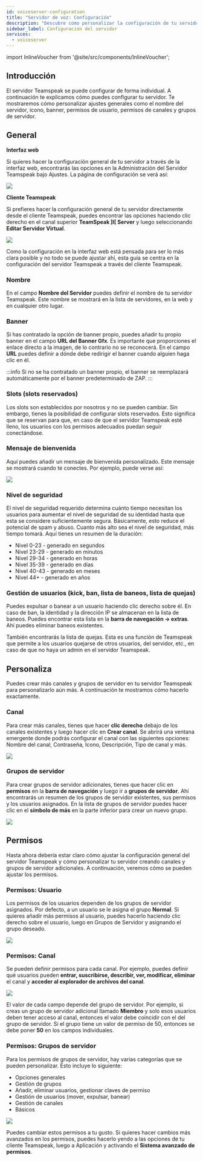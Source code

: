 ```yaml
---
id: voiceserver-configuration
title: "Servidor de voz: Configuración"
description: "Descubre cómo personalizar la configuración de tu servidor Teamspeak para una experiencia única y una gestión de usuarios optimizada → Aprende más ahora"
sidebar_label: Configuración del servidor
services:
  - voiceserver
---
```


import InlineVoucher from '@site/src/components/InlineVoucher';

## Introducción

El servidor Teamspeak se puede configurar de forma individual. A continuación te explicamos cómo puedes configurar tu servidor. Te mostraremos cómo personalizar ajustes generales como el nombre del servidor, icono, banner, permisos de usuario, permisos de canales y grupos de servidor.

<InlineVoucher />

## General

**Interfaz web**

Si quieres hacer la configuración general de tu servidor a través de la interfaz web, encontrarás las opciones en la Administración del Servidor Teamspeak bajo Ajustes. La página de configuración se verá así:

![](https://screensaver01.zap-hosting.com/index.php/s/fLYXn5sx38BBC92/preview)


**Cliente Teamspeak**

Si prefieres hacer la configuración general de tu servidor directamente desde el cliente Teamspeak, puedes encontrar las opciones haciendo clic derecho en el canal superior **TeamSpeak ]I[ Server** y luego seleccionando **Editar Servidor Virtual**.

![](https://screensaver01.zap-hosting.com/index.php/s/epQ2qzRiex9BmpE/preview)


Como la configuración en la interfaz web está pensada para ser lo más clara posible y no todo se puede ajustar ahí, esta guía se centra en la configuración del servidor Teamspeak a través del cliente Teamspeak.



### Nombre

En el campo **Nombre del Servidor** puedes definir el nombre de tu servidor Teamspeak. Este nombre se mostrará en la lista de servidores, en la web y en cualquier otro lugar.



### Banner

Si has contratado la opción de banner propio, puedes añadir tu propio banner en el campo **URL del Banner Gfx**. Es importante que proporciones el enlace directo a la imagen, de lo contrario no se reconocerá. En el campo **URL** puedes definir a dónde debe redirigir el banner cuando alguien haga clic en él.

:::info
Si no se ha contratado un banner propio, el banner se reemplazará automáticamente por el banner predeterminado de ZAP.
:::



### Slots (slots reservados)

Los slots son establecidos por nosotros y no se pueden cambiar. Sin embargo, tienes la posibilidad de configurar slots reservados. Esto significa que se reservan para que, en caso de que el servidor Teamspeak esté lleno, los usuarios con los permisos adecuados puedan seguir conectándose.



### Mensaje de bienvenida

Aquí puedes añadir un mensaje de bienvenida personalizado. Este mensaje se mostrará cuando te conectes. Por ejemplo, puede verse así:

![](https://screensaver01.zap-hosting.com/index.php/s/AWFcf4HHJ7jesdc/preview)


### Nivel de seguridad

El nivel de seguridad requerido determina cuánto tiempo necesitan los usuarios para aumentar el nivel de seguridad de su identidad hasta que esta se considere suficientemente segura. Básicamente, esto reduce el potencial de spam y abuso. Cuanto más alto sea el nivel de seguridad, más tiempo tomará. Aquí tienes un resumen de la duración:

- Nivel 0-23 - generado en segundos
- Nivel 23-29 - generado en minutos
- Nivel 29-34 - generado en horas
- Nivel 35-39 - generado en días
- Nivel 40-43 - generado en meses
- Nivel 44+ - generado en años



### Gestión de usuarios (kick, ban, lista de baneos, lista de quejas)

Puedes expulsar o banear a un usuario haciendo clic derecho sobre él. En caso de ban, la identidad y la dirección IP se almacenan en la lista de baneos. Puedes encontrar esta lista en la **barra de navegación -> extras**. Ahí puedes eliminar baneos existentes.

También encontrarás la lista de quejas. Esta es una función de Teamspeak que permite a los usuarios quejarse de otros usuarios, del servidor, etc., en caso de que no haya un admin en el servidor Teamspeak.



## Personaliza

Puedes crear más canales y grupos de servidor en tu servidor Teamspeak para personalizarlo aún más. A continuación te mostramos cómo hacerlo exactamente.


### Canal

Para crear más canales, tienes que hacer **clic derecho** debajo de los canales existentes y luego hacer clic en **Crear canal**. Se abrirá una ventana emergente donde podrás configurar el canal con las siguientes opciones: Nombre del canal, Contraseña, Icono, Descripción, Tipo de canal y más.



![](https://screensaver01.zap-hosting.com/index.php/s/Bkx2q69a5ceNiyD/preview)


### Grupos de servidor

Para crear grupos de servidor adicionales, tienes que hacer clic en **permisos** en la **barra de navegación** y luego ir a **grupos de servidor**. Ahí encontrarás un resumen de los grupos de servidor existentes, sus permisos y los usuarios asignados. En la lista de grupos de servidor puedes hacer clic en el **símbolo de más** en la parte inferior para crear un nuevo grupo.



![](https://screensaver01.zap-hosting.com/index.php/s/QqcaaRse6kLNwPQ/preview)


## Permisos

Hasta ahora debería estar claro cómo ajustar la configuración general del servidor Teamspeak y cómo personalizar tu servidor creando canales y grupos de servidor adicionales. A continuación, veremos cómo se pueden ajustar los permisos.



### Permisos: Usuario

Los permisos de los usuarios dependen de los grupos de servidor asignados. Por defecto, a un usuario se le asigna el grupo **Normal**. Si quieres añadir más permisos al usuario, puedes hacerlo haciendo clic derecho sobre el usuario, luego en Grupos de Servidor y asignando el grupo deseado.

![](https://screensaver01.zap-hosting.com/index.php/s/sXG3qFXXJXc6Kjr/preview)

### Permisos: Canal

Se pueden definir permisos para cada canal. Por ejemplo, puedes definir qué usuarios pueden **entrar, suscribirse, describir, ver, modificar, eliminar** el canal y **acceder al explorador de archivos del canal**.


![](https://screensaver01.zap-hosting.com/index.php/s/9sCRd7NgMNHy9Do/preview)



El valor de cada campo depende del grupo de servidor. Por ejemplo, si creas un grupo de servidor adicional llamado **Miembro** y solo esos usuarios deben tener acceso al canal, entonces el valor debe coincidir con el del grupo de servidor. Si el grupo tiene un valor de permiso de 50, entonces se debe poner **50** en los campos individuales.



### Permisos: Grupos de servidor

Para los permisos de grupos de servidor, hay varias categorías que se pueden personalizar. Esto incluye lo siguiente:

- Opciones generales
- Gestión de grupos
- Añadir, eliminar usuarios, gestionar claves de permiso
- Gestión de usuarios (mover, expulsar, banear)
- Gestión de canales
- Básicos


![](https://screensaver01.zap-hosting.com/index.php/s/RxcYJCsar7C3KnM/preview)



Puedes cambiar estos permisos a tu gusto. Si quieres hacer cambios más avanzados en los permisos, puedes hacerlo yendo a las opciones de tu cliente Teamspeak, luego a Aplicación y activando el **Sistema avanzado de permisos**.


<InlineVoucher />
